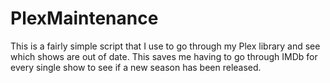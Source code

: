 # PlexMaintenance

This is a fairly simple script that I use to go through my Plex library and see which shows are out of date. This saves me having to go through IMDb for every single show to see if a new season has been released.